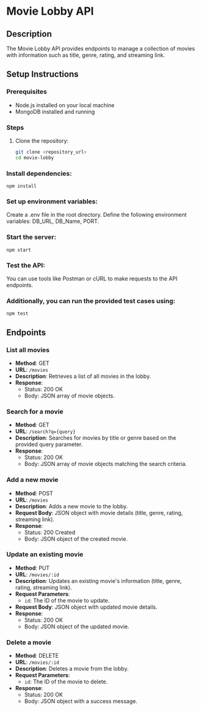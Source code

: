 # Movie Lobby API

## Description
The Movie Lobby API provides endpoints to manage a collection of movies with information such as title, genre, rating, and streaming link.


## Setup Instructions

### Prerequisites
- Node.js installed on your local machine
- MongoDB installed and running

### Steps
1. Clone the repository:
   ```bash
   git clone <repository_url>
   cd movie-lobby

### Install dependencies:

`npm install`

### Set up environment variables:

Create a .env file in the root directory.
Define the following environment variables:
DB_URL,
DB_Name,
PORT.

### Start the server:

`npm start`

### Test the API:

You can use tools like Postman or cURL to make requests to the API endpoints.
### Additionally, you can run the provided test cases using:

`npm test`

## Endpoints

### List all movies
- **Method**: GET
- **URL**: `/movies`
- **Description**: Retrieves a list of all movies in the lobby.
- **Response**: 
  - Status: 200 OK
  - Body: JSON array of movie objects.

### Search for a movie
- **Method**: GET
- **URL**: `/search?q={query}`
- **Description**: Searches for movies by title or genre based on the provided query parameter.
- **Response**: 
  - Status: 200 OK
  - Body: JSON array of movie objects matching the search criteria.

### Add a new movie
- **Method**: POST
- **URL**: `/movies`
- **Description**: Adds a new movie to the lobby.
- **Request Body**: JSON object with movie details (title, genre, rating, streaming link).
- **Response**: 
  - Status: 200 Created
  - Body: JSON object of the created movie.

### Update an existing movie
- **Method**: PUT
- **URL**: `/movies/:id`
- **Description**: Updates an existing movie's information (title, genre, rating, streaming link).
- **Request Parameters**: 
  - `id`: The ID of the movie to update.
- **Request Body**: JSON object with updated movie details.
- **Response**: 
  - Status: 200 OK
  - Body: JSON object of the updated movie.

### Delete a movie
- **Method**: DELETE
- **URL**: `/movies/:id`
- **Description**: Deletes a movie from the lobby.
- **Request Parameters**: 
  - `id`: The ID of the movie to delete.
- **Response**: 
  - Status: 200 OK
  - Body: JSON object with a success message.

